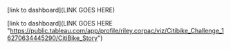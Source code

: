 [link to dashboard](LINK GOES HERE)

[link to dashboard](LINK GOES HERE "https://public.tableau.com/app/profile/riley.corpac/viz/Citibike_Challenge_16270634445290/CitiBike_Story")
